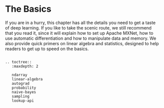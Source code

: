 #  The Basics

If you are in a hurry, this chapter has all the details you need to
get a taste of deep learning. If you like to take the scenic route, we
still recommend that you read it, since it will explain how to set up
Apache MXNet, how to use automatic differentiation and how to
manipulate data and memory. We also provide quick primers on linear
algebra and statistics, designed to help readers to get up to speed on
the basics.



```eval_rst

.. toctree::
   :maxdepth: 2

   ndarray
   linear-algebra
   autograd
   probability
   naive-bayes
   sampling
   lookup-api

```
